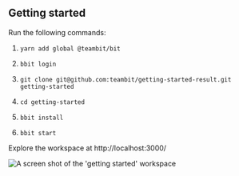 ## Getting started

Run the following commands:

1. `yarn add global @teambit/bit`

2. `bbit login`

3. `git clone git@github.com:teambit/getting-started-result.git getting-started`

4. `cd getting-started`

5. `bbit install`

6. `bbit start`

Explore the workspace at http://localhost:3000/

![A screen shot of the 'getting started' workspace](https://user-images.githubusercontent.com/49904302/108791974-eef57d80-7588-11eb-9732-14fb23bff90c.png)
